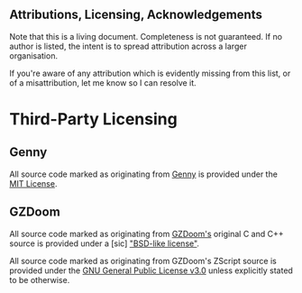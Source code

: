 ## Attributions, Licensing, Acknowledgements

Note that this is a living document. Completeness is not guaranteed. If no author is listed, the intent is to spread attribution across a larger organisation.

If you're aware of any attribution which is evidently missing from this list, or of a misattribution, let me know so I can resolve it.

# Third-Party Licensing

## Genny

All source code marked as originating from [Genny](https://github.com/treeform/genny) is provided under the [MIT License](./legal/genny.txt).

## GZDoom

All source code marked as originating from [GZDoom's](https://zdoom.org/index) original C and C++ source is provided under a [sic] ["BSD-like license"](./legal/gzdoom.txt).

All source code marked as originating from GZDoom's ZScript source is provided under the [GNU General Public License v3.0](./LICENSE) unless explicitly stated to be otherwise.
